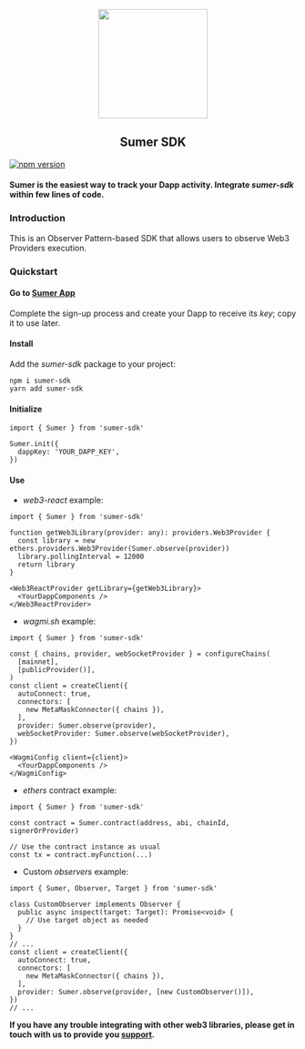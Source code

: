 <p align="center">
  <a href="https://getsumer.com">
    <img src="https://sumer-public.s3.eu-west-1.amazonaws.com/sumer-logo-v1.svg" loading="lazy" width="192px" height="192px"/>
  </a>
</p>

<h2 align="center">
  Sumer SDK
</h2>

[![npm version](https://badge.fury.io/js/sumer-sdk.svg)](https://badge.fury.io/js/sumer-sdk)

#### Sumer is the easiest way to track your Dapp activity. Integrate _sumer-sdk_ within few lines of code.

### Introduction

This is an Observer Pattern-based SDK that allows users to observe Web3 Providers execution.

### Quickstart

#### Go to [Sumer App](https://app.getsumer.com/)
Complete the sign-up process and create your Dapp to receive its _key_; copy it to use later.

#### Install
Add the _sumer-sdk_ package to your project:
```
npm i sumer-sdk
yarn add sumer-sdk
```

#### Initialize

```JS
import { Sumer } from 'sumer-sdk'

Sumer.init({
  dappKey: 'YOUR_DAPP_KEY',
})
```

#### Use

* _web3-react_ example:

```JS
import { Sumer } from 'sumer-sdk'

function getWeb3Library(provider: any): providers.Web3Provider {
  const library = new ethers.providers.Web3Provider(Sumer.observe(provider))
  library.pollingInterval = 12000
  return library
}

<Web3ReactProvider getLibrary={getWeb3Library}>
  <YourDappComponents />
</Web3ReactProvider>
```

* _wagmi.sh_ example:

```JS
import { Sumer } from 'sumer-sdk'

const { chains, provider, webSocketProvider } = configureChains(
  [mainnet],
  [publicProvider()],
)
const client = createClient({
  autoConnect: true,
  connectors: [
    new MetaMaskConnector({ chains }),
  ],
  provider: Sumer.observe(provider),
  webSocketProvider: Sumer.observe(webSocketProvider),
})

<WagmiConfig client={client}>
  <YourDappComponents />
</WagmiConfig>
```

* _ethers_ contract example:

```JS
import { Sumer } from 'sumer-sdk'

const contract = Sumer.contract(address, abi, chainId, signerOrProvider)

// Use the contract instance as usual
const tx = contract.myFunction(...)
```

* Custom _observers_ example:

```JS
import { Sumer, Observer, Target } from 'sumer-sdk'

class CustomObserver implements Observer {
  public async inspect(target: Target): Promise<void> {
    // Use target object as needed
  }
}
// ...
const client = createClient({
  autoConnect: true,
  connectors: [
    new MetaMaskConnector({ chains }),
  ],
  provider: Sumer.observe(provider, [new CustomObserver()]),
})
// ...
```

**If you have any trouble integrating with other web3 libraries, please get in touch with us to provide you [support](https://discord.com/channels/1044217387119022080/1044252595616751676).**
